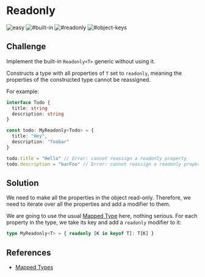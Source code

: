 # Readonly

![easy](https://img.shields.io/badge/-easy-7aad0c)
![#built-in](https://img.shields.io/badge/-%23built--in-999)
![#readonly](https://img.shields.io/badge/-%23readonly-999)
![#object-keys](https://img.shields.io/badge/-%23object--keys-999)

## Challenge

Implement the built-in `Readonly<T>` generic without using it.

Constructs a type with all properties of `T` set to `readonly`, meaning the properties of the constructed type cannot be reassigned.

For example:

```ts
interface Todo {
  title: string
  description: string
}

const todo: MyReadonly<Todo> = {
  title: "Hey",
  description: "foobar"
}

todo.title = "Hello" // Error: cannot reassign a readonly property
todo.description = "barFoo" // Error: cannot reassign a readonly property
```

## Solution

We need to make all the properties in the object read-only.
Therefore, we need to iterate over all the properties and add a modifier to them.

We are going to use the usual [Mapped Type](https://www.typescriptlang.org/docs/handbook/advanced-types.html#mapped-types) here, nothing serious.
For each property in the type, we take its key and add a `readonly` modifier to it:

```ts
type MyReadonly<T> = { readonly [K in keyof T]: T[K] }
```

## References

- [Mapped Types](https://www.typescriptlang.org/docs/handbook/advanced-types.html#mapped-types)
